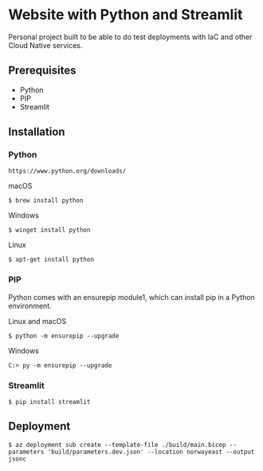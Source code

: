 # Website with Python and Streamlit

Personal project built to be able to do test deployments with IaC and other Cloud Native services.

## Prerequisites

- Python
- PIP
- Streamlit

## Installation

### Python

```
https://www.python.org/downloads/
```

macOS

```
$ brew install python
```

Windows

```
$ winget install python
```

Linux

```
$ apt-get install python
```

### PIP

Python comes with an ensurepip module1, which can install pip in a Python environment.<br>

Linux and macOS

```
$ python -m ensurepip --upgrade
```

Windows

```
C:> py -m ensurepip --upgrade
```

### Streamlit
```
$ pip install streamlit
```

## Deployment
```
$ az deployment sub create --template-file ./build/main.bicep --parameters 'build/parameters.dev.json' --location norwayeast --output jsonc
```
